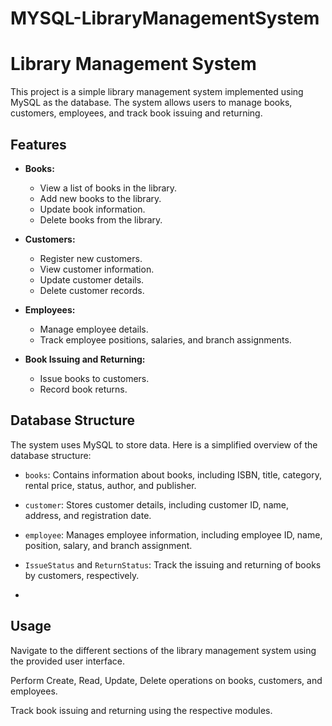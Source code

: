 # MYSQL-LibraryManagementSystem

# Library Management System

This project is a simple library management system implemented using MySQL as the database. The system allows users to manage books, customers, employees, and track book issuing and returning.

## Features

- **Books:**
  - View a list of books in the library.
  - Add new books to the library.
  - Update book information.
  - Delete books from the library.

- **Customers:**
  - Register new customers.
  - View customer information.
  - Update customer details.
  - Delete customer records.

- **Employees:**
  - Manage employee details.
  - Track employee positions, salaries, and branch assignments.

- **Book Issuing and Returning:**
  - Issue books to customers.
  - Record book returns.

## Database Structure

The system uses MySQL to store data. Here is a simplified overview of the database structure:

- `books`: Contains information about books, including ISBN, title, category, rental price, status, author, and publisher.

- `customer`: Stores customer details, including customer ID, name, address, and registration date.

- `employee`: Manages employee information, including employee ID, name, position, salary, and branch assignment.

- `IssueStatus` and `ReturnStatus`: Track the issuing and returning of books by customers, respectively.
- 

## Usage
Navigate to the different sections of the library management system using the provided user interface.

Perform  Create, Read, Update, Delete operations on books, customers, and employees.

Track book issuing and returning using the respective modules.
